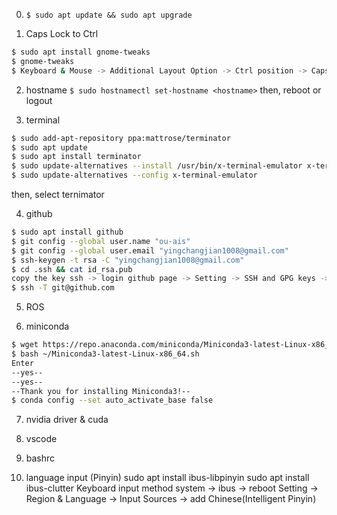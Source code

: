 0. ```$ sudo apt update && sudo apt upgrade```

1. Caps Lock to Ctrl
```bash
$ sudo apt install gnome-tweaks
$ gnome-tweaks
$ Keyboard & Mouse -> Additional Layout Option -> Ctrl position -> Caps Lock as Ctrl
```

2. hostname
```$ sudo hostnamectl set-hostname <hostname>```
then, reboot or logout

3. terminal
```bash
$ sudo add-apt-repository ppa:mattrose/terminator
$ sudo apt update
$ sudo apt install terminator
$ sudo update-alternatives --install /usr/bin/x-terminal-emulator x-terminal-emulator /usr/bin/terminator 1
$ sudo update-alternatives --config x-terminal-emulator
```
then, select ternimator

4. github
```bash
$ sudo apt install github
$ git config --global user.name "ou-ais"
$ git config --global user.email "yingchangjian1008@gmail.com"
$ ssh-keygen -t rsa -C "yingchangjian1008@gmail.com"
$ cd .ssh && cat id_rsa.pub
copy the key ssh -> login github page -> Setting -> SSH and GPG keys -> New SSH key -> paste
$ ssh -T git@github.com
```

5. ROS


6. miniconda
```bash
$ wget https://repo.anaconda.com/miniconda/Miniconda3-latest-Linux-x86_64.sh
$ bash ~/Miniconda3-latest-Linux-x86_64.sh
Enter
--yes--
--yes--
--Thank you for installing Miniconda3!--
$ conda config --set auto_activate_base false
```

7. nvidia driver & cuda

8. vscode

9. bashrc

10. language input (Pinyin)
sudo apt install ibus-libpinyin
sudo apt install ibus-clutter
Keyboard input method system -> ibus -> reboot
Setting -> Region & Language -> Input Sources -> add Chinese(Intelligent Pinyin)
